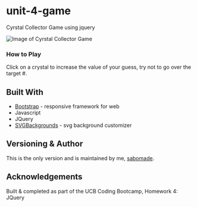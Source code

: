 # unit-4-game
Cyrstal Collector Game using jquery

![Image of Cyrstal Collector Game](assets/images/cyrstal-collector.png)

### How to Play
Click on a crystal to increase the value of your guess, try not to go over the target #.

## Built With
* [Bootstrap](https://getbootstrap.com/) - responsive framework for web
* Javascript
* JQuery
* [SVGBackgrounds](https://www.svgbackgrounds.com/) - svg background customizer

## Versioning & Author
This is the only version and is maintained by me, [sabomade](https://github.com/sabomade).

## Acknowledgements
Built & completed as part of the UCB Coding Bootcamp, Homework 4: JQuery
